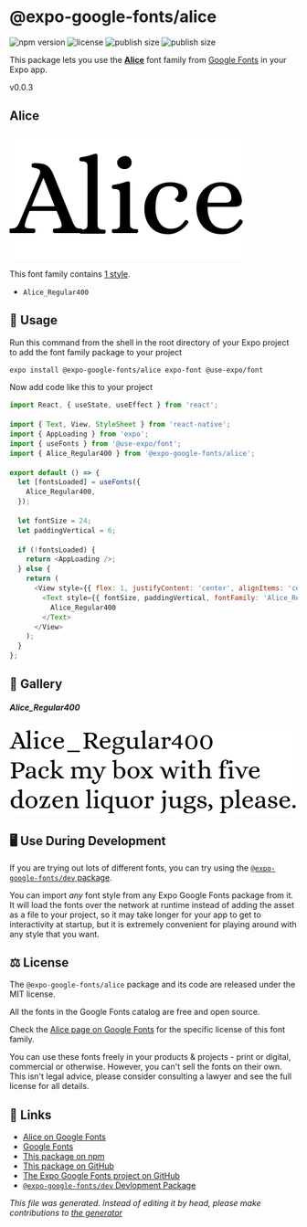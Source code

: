 # @expo-google-fonts/alice

![npm version](https://flat.badgen.net/npm/v/@expo-google-fonts/alice)
![license](https://flat.badgen.net/github/license/expo/google-fonts)
![publish size](https://flat.badgen.net/packagephobia/install/@expo-google-fonts/alice)
![publish size](https://flat.badgen.net/packagephobia/publish/@expo-google-fonts/alice)

This package lets you use the [**Alice**](https://fonts.google.com/specimen/Alice) font family from [Google Fonts](https://fonts.google.com/) in your Expo app.

v0.0.3

## Alice

![Alice](./font-family.png)

This font family contains [1 style](#gallery).

- `Alice_Regular400`

## 🔡 Usage

Run this command from the shell in the root directory of your Expo project to add the font family package to your project
```sh
expo install @expo-google-fonts/alice expo-font @use-expo/font
```

Now add code like this to your project
```js
import React, { useState, useEffect } from 'react';

import { Text, View, StyleSheet } from 'react-native';
import { AppLoading } from 'expo';
import { useFonts } from '@use-expo/font';
import { Alice_Regular400 } from '@expo-google-fonts/alice';

export default () => {
  let [fontsLoaded] = useFonts({
    Alice_Regular400,
  });

  let fontSize = 24;
  let paddingVertical = 6;

  if (!fontsLoaded) {
    return <AppLoading />;
  } else {
    return (
      <View style={{ flex: 1, justifyContent: 'center', alignItems: 'center' }}>
        <Text style={{ fontSize, paddingVertical, fontFamily: 'Alice_Regular400' }}>
          Alice_Regular400
        </Text>
      </View>
    );
  }
};

```

## 📖 Gallery

##### Alice_Regular400
![Alice_Regular400](./b09d7119f6ceba6b3b798683927d8bd51757498f4af762dc4509d1c76aafc6a3.ttf.png)


## 🖥️ Use During Development

If you are trying out lots of different fonts, you can try using the [`@expo-google-fonts/dev` package](https://github.com/expo/google-fonts/tree/master/font-packages/dev#readme).

You can import *any* font style from any Expo Google Fonts package from it. It will load the fonts
over the network at runtime instead of adding the asset as a file to your project, so it may take longer
for your app to get to interactivity at startup, but it is extremely convenient
for playing around with any style that you want.

## ⚖️ License

The `@expo-google-fonts/alice` package and its code are released under the MIT license.

All the fonts in the Google Fonts catalog are free and open source.

Check the [Alice page on Google Fonts](https://fonts.google.com/specimen/Alice) for the specific license of this font family.

You can use these fonts freely in your products & projects - print or digital, commercial or otherwise. However, you can't sell the fonts on their own. This isn't legal advice, please consider consulting a lawyer and see the full license for all details.

## 🔗 Links

- [Alice on Google Fonts](https://fonts.google.com/specimen/Alice)
- [Google Fonts](https://fonts.google.com/)
- [This package on npm](https://www.npmjs.com/package/@expo-google-fonts/alice)
- [This package on GitHub](https://github.com/expo/google-fonts/tree/master/font-packages/alice)
- [The Expo Google Fonts project on GitHub](https://github.com/expo/google-fonts)
- [`@expo-google-fonts/dev` Devlopment Package](https://github.com/expo/google-fonts/tree/master/font-packages/dev)


*This file was generated. Instead of editing it by head, please make contributions to [the generator](https://github.com/expo/google-fonts/tree/master/packages/generator)*
